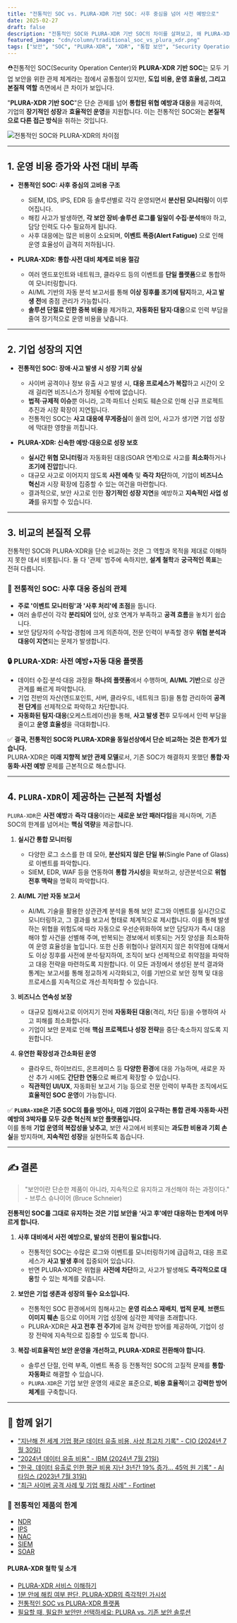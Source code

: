 ```yaml
---
title: "전통적인 SOC vs. PLURA-XDR 기반 SOC: 사후 중심을 넘어 사전 예방으로"
date: 2025-02-27
draft: false
description: "전통적인 SOC와 PLURA-XDR 기반 SOC의 차이를 살펴보고, 왜 PLURA-XDR이 새로운 보안 운영의 표준이 될 수밖에 없는지 알아봅니다."
featured_image: "cdn/column/traditional_soc_vs_plura_xdr.png"
tags: ["보안", "SOC", "PLURA-XDR", "XDR", "통합 보안", "Security Operation Center"]
---
```


⛑️전통적인 SOC(Security Operation Center)와 **PLURA-XDR 기반 SOC**는 모두 기업 보안을 위한 관제 체계라는 점에서 공통점이 있지만, **도입 비용, 운영 효율성, 그리고 본질적 역할** 측면에서 큰 차이가 보입니다.

"**PLURA-XDR 기반 SOC**"은 단순 관제를 넘어 **통합된 위협 예방과 대응**을 제공하여, 기업의 **장기적인 성장**과 **효율적인 운영**을 지원합니다.
이는 전통적인 SOC와는 **본질적으로 다른 접근 방식**을 취하는 것입니다.

![전통적인 SOC와 PLURA-XDR의 차이점](https://blog.plura.io/cdn/column/traditional_soc_vs_plura_xdr.png)

<!--more-->
---

## 1. **운영 비용 증가와 사전 대비 부족**
- **전통적인 SOC: 사후 중심의 고비용 구조**
  - SIEM, IDS, IPS, EDR 등 솔루션별로 각각 운영되면서 **분산된 모니터링**이 이루어집니다.
  - 해킹 사고가 발생하면, **각 보안 장비·솔루션 로그를 일일이 수집·분석**해야 하고, 담당 인력도 다수 필요하게 됩니다.
  - 사후 대응에는 많은 비용이 소요되며, **이벤트 폭증(Alert Fatigue)** 으로 인해 운영 효율성이 급격히 저하됩니다.

- **PLURA-XDR: 통합·사전 대비 체계로 비용 절감**
  - 여러 엔드포인트와 네트워크, 클라우드 등의 이벤트를 **단일 플랫폼**으로 통합하여 모니터링합니다.
  - AI/ML 기반의 자동 분석 보고서를 통해 **이상 징후를 조기에 탐지**하고, **사고 발생 전**에 중점 관리가 가능합니다.
  - **솔루션 단절로 인한 중복 비용**을 제거하고, **자동화된 탐지·대응**으로 인력 부담을 줄여 장기적으로 운영 비용을 낮춥니다.

---

## 2. **기업 성장의 지연**
- **전통적인 SOC: 장애·사고 발생 시 성장 기회 상실**
  - 사이버 공격이나 정보 유출 사고 발생 시, **대응 프로세스가 복잡**하고 시간이 오래 걸리면 비즈니스가 정체될 수밖에 없습니다.
  - **법적·규제적 이슈**뿐 아니라, 고객·파트너 신뢰도 훼손으로 인해 신규 프로젝트 추진과 시장 확장이 지연됩니다.
  - 전통적인 SOC는 **사고 대응에 무게중심**이 쏠려 있어, 사고가 생기면 기업 성장에 막대한 영향을 끼칩니다.

- **PLURA-XDR: 신속한 예방·대응으로 성장 보호**
  - **실시간 위협 모니터링**과 자동화된 대응(SOAR 연계)으로 사고를 **최소화**하거나 **조기에 진압**합니다.
  - 대규모 사고로 이어지지 않도록 **사전 예측** 및 **즉각 차단**하여, 기업이 **비즈니스 혁신**과 시장 확장에 집중할 수 있는 여건을 마련합니다.
  - 결과적으로, 보안 사고로 인한 **장기적인 성장 지연**을 예방하고 **지속적인 사업 성과**를 유지할 수 있습니다.

---

## 3. **비교의 본질적 오류**

전통적인 SOC와 PLURA-XDR을 단순 비교하는 것은 그 역할과 목적을 제대로 이해하지 못한 데서 비롯됩니다. 둘 다 '관제' 범주에 속하지만, **설계 철학**과 **궁극적인 목표**는 전혀 다릅니다.

### 🏢 **전통적인 SOC: 사후 대응 중심의 관제**
- **주로 '이벤트 모니터링'과 '사후 처리'에 초점**을 둡니다.
- 여러 솔루션이 각각 **분리되어** 있어, 상호 연계가 부족하고 **공격 흐름**을 놓치기 쉽습니다.
- 보안 담당자의 수작업·경험에 크게 의존하여, 전문 인력이 부족할 경우 **위협 분석과 대응이 지연**되는 문제가 발생합니다.

### 🔒 **PLURA-XDR: 사전 예방+자동 대응 플랫폼**
- 데이터 수집·분석·대응 과정을 **하나의 플랫폼**에서 수행하며, **AI/ML 기반**으로 상관관계를 빠르게 파악합니다.
- 기업 전반의 자산(엔드포인트, 서버, 클라우드, 네트워크 등)을 통합 관리하여 **공격 전 단계**를 선제적으로 파악하고 차단합니다.
- **자동화된 탐지·대응**(오케스트레이션)을 통해, **사고 발생 전**후 모두에서 인력 부담을 줄이고 **운영 효율성**을 극대화합니다.

✅ **결국, 전통적인 SOC와 PLURA-XDR을 동일선상에서 단순 비교하는 것은 한계가 있습니다.**  
PLURA-XDR은 **미래 지향적 보안 관제 모델**로서, 기존 SOC가 해결하지 못했던 **통합·자동화·사전 예방** 문제를 근본적으로 해소합니다.

---

## 4. **`PLURA-XDR`이 제공하는 근본적 차별성**

`PLURA-XDR`은 **사전 예방**과 **즉각 대응**이라는 **새로운 보안 패러다임**을 제시하며, 기존 SOC의 한계를 넘어서는 **핵심 역량**을 제공합니다.

1. **실시간 통합 모니터링**  
   - 다양한 로그 소스를 한 데 모아, **분산되지 않은 단일 뷰**(Single Pane of Glass)로 이벤트를 파악합니다.  
   - SIEM, EDR, WAF 등을 연동하여 **통합 가시성**을 확보하고, 상관분석으로 **위협 전후 맥락**을 명확히 파악합니다.

2. **AI/ML 기반 자동 보고서**  
   - AI/ML 기술을 활용한 상관관계 분석을 통해 보안 로그와 이벤트를 실시간으로 모니터링하고, 그 결과를 보고서 형태로 체계적으로 제시합니다. 이를 통해 발생하는 위협을 위험도에 따라 자동으로 우선순위화하여 보안 담당자가 즉시 대응해야 할 사건을 선별해 주며, 반복되는 경보에서 비롯되는 거짓 양성을 최소화하여 운영 효율성을 높입니다. 또한 신종 위협이나 알려지지 않은 취약점에 대해서도 이상 징후를 사전에 분석·탐지하여, 조직이 보다 선제적으로 취약점을 파악하고 대응 전략을 마련하도록 지원합니다. 이 모든 과정에서 생성된 분석 결과와 통계는 보고서를 통해 정교하게 시각화되고, 이를 기반으로 보안 정책 및 대응 프로세스를 지속적으로 개선·최적화할 수 있습니다.  

3. **비즈니스 연속성 보장**  
   - 대규모 침해사고로 이어지기 전에 **자동화된 대응**(격리, 차단 등)을 수행하여 사고 피해를 최소화합니다.  
   - 기업이 보안 문제로 인해 **핵심 프로젝트나 성장 전략**을 중단·축소하지 않도록 지원합니다.

4. **유연한 확장성과 간소화된 운영**  
   - 클라우드, 하이브리드, 온프레미스 등 **다양한 환경**에 대응 가능하며, 새로운 자산 추가 시에도 **간단한 연동**으로 빠르게 확장할 수 있습니다.  
   - **직관적인 UI/UX**, 자동화된 보고서 기능 등으로 전문 인력이 부족한 조직에서도 **효율적인 SOC 운영**이 가능합니다.

✅ **`PLURA-XDR`은 기존 SOC의 틀을 벗어나, 미래 기업이 요구하는 통합 관제·자동화·사전 예방의 3박자를 모두 갖춘 혁신적 보안 플랫폼입니다.**  
이를 통해 **기업 운영의 복잡성을 낮추고**, 보안 사고에서 비롯되는 **과도한 비용과 기회 손실**을 방지하며, **지속적인 성장**을 실현하도록 돕습니다.

---

## ✍️ 결론

> "보안이란 단순한 제품이 아니라, 지속적으로 유지하고 개선해야 하는 과정이다." - 브루스 슈나이어 (Bruce Schneier)

**전통적인 SOC를 그대로 유지하는 것은 기업 보안을 ‘사고 후’에만 대응하는 한계에 머무르게 합니다.**  

1. **사후 대비에서 사전 예방으로, 발상의 전환이 필요합니다.**  
   - 전통적인 SOC는 수많은 로그와 이벤트를 모니터링하기에 급급하고, 대응 프로세스가 **사고 발생 후**에 집중되어 있습니다.  
   - 반면 PLURA-XDR은 위협을 **사전에 차단**하고, 사고가 발생해도 **즉각적으로 대응**할 수 있는 체계를 갖춥니다.

2. **보안은 기업 생존과 성장의 필수 요소입니다.**  
   - 전통적인 SOC 환경에서의 침해사고는 **운영 리소스 재배치**, **법적 문제**, **브랜드 이미지 훼손** 등으로 이어져 기업 성장에 심각한 제약을 초래합니다.  
   - PLURA-XDR은 **사고 전후 전 주기**에 걸쳐 강력한 방어를 제공하여, 기업이 성장 전략에 지속적으로 집중할 수 있도록 합니다.

3. **복잡·비효율적인 보안 운영을 개선하고, PLURA-XDR로 전환해야 합니다.**  
   - 솔루션 단절, 인력 부족, 이벤트 폭증 등 전통적인 SOC의 고질적 문제를 **통합·자동화**로 해결할 수 있습니다.  
   - `PLURA-XDR`은 기업 보안 운영의 새로운 표준으로, **비용 효율적**이고 **강력한 방어 체계**를 구축합니다.

---

## 📖 **함께 읽기**  
- ["지난해 전 세계 기업 평균 데이터 유출 비용, 사상 최고치 기록" - CIO (2024년 7월 30일)](https://www.cio.com/article/3537417/%EC%A7%80%EB%82%9C%ED%95%B4-%EC%A0%84-%EC%84%B8%EA%B3%84-%EA%B8%B0%EC%97%85-%ED%8F%89%EA%B7%A0-%EB%8D%B0%EC%9D%B4%ED%84%B0-%EC%9C%A0%EC%B6%9C-%EB%B9%84%EC%9A%A9-%EC%82%AC%EC%83%81-%EC%B5%9C.html)
- ["2024년 데이터 유출 비용" - IBM (2024년 7월 21일)](https://www.ibm.com/kr-ko/reports/data-breach)
- ["한국, 데이터 유출로 인한 평균 비용 지난 3년간 19% 증가... 45억 원 기록" - AI타임스 (2023년 7월 31일)](https://www.aitimes.kr/news/articleView.html?idxno=29379)
- ["최근 사이버 공격 사례 및 기업 해킹 사례" - Fortinet](https://www.fortinet.com/kr/resources/cyberglossary/recent-cyber-attacks)

### 📖 전통적인 제품의 한계
- [NDR](https://blog.plura.io/ko/column/ips_ndr_needed/)
- [IPS](https://blog.plura.io/ko/column/ips_understanding/)
- [NAC](https://blog.plura.io/ko/tech/nac_evaluation/)
- [SIEM](https://blog.plura.io/ko/column/why_siem_always_fails/)
- [SOAR](https://blog.plura.io/ko/column/why_soar_always_fails/)

#### PLURA-XDR 철학 및 소개

- [PLURA-XDR 서비스 이해하기](https://w.plura.io/philosophy/ko/)
- [1분 안에 해킹 여부 판단, PLURA-XDR의 즉각적인 가시성](https://blog.plura.io/ko/respond/1-minute-detection/)
- [전통적인 SOC vs PLURA-XDR 플랫폼](https://blog.plura.io/ko/column/traditional_soc_vs_plura_xdr/)
- [필요할 때, 필요한 보안만 선택하세요: PLURA vs. 기존 보안 솔루션](https://blog.plura.io/ko/column/plura_vs_traditional_security/)

